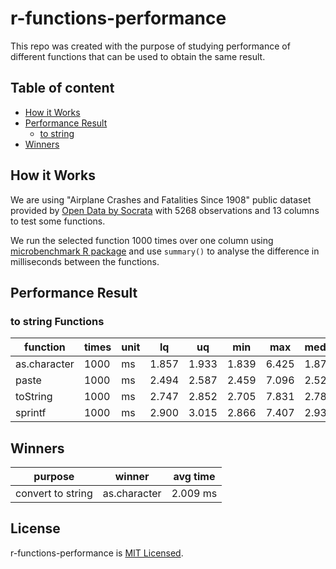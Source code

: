 # r-functions-performance

This repo was created with the purpose of studying performance of different functions that can be used to obtain the same result.

## Table of content
* [How it Works](#how-it-works)
* [Performance Result](#performance-result)
  * [to string](#to-string-functions)
* [Winners](#winners)

## How it Works

We are using "Airplane Crashes and Fatalities Since 1908" public dataset provided by [Open Data by Socrata](https://opendata.socrata.com/Government/Airplane-Crashes-and-Fatalities-Since-1908/q2te-8cvq) with 5268 observations and 13 columns to test some functions.

We run the selected function 1000 times over one column using [microbenchmark R package](https://github.com/joshuaulrich/microbenchmark/) and use `summary()` to analyse the difference in milliseconds between the functions.

## Performance Result

### to string Functions

function | times | unit | lq | uq | min | max | median | avg
--- | --- | --- | --- | --- | --- | --- | --- | ---
as.character | 1000 | ms | 1.857 | 1.933 | 1.839 | 6.425 | 1.878 | 2.009
paste | 1000 | ms | 2.494 | 2.587 | 2.459 |  7.096 | 2.524 | 2.652
toString | 1000 | ms | 2.747 | 2.852 | 2.705 |  7.831 | 2.782 | 2.896
sprintf | 1000 | ms | 2.900 | 3.015 | 2.866 |  7.407 | 2.936 | 3.045

## Winners

purpose | winner | avg time
--- | --- | ---
convert to string | as.character | 2.009 ms

## License

r-functions-performance is [MIT Licensed](LICENSE).
